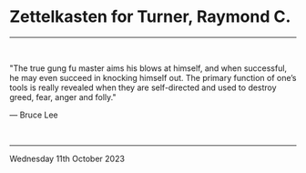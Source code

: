 # Zettelkasten for Turner, Raymond C.

---

</br>

"The true gung fu master aims his blows at himself, and when successful, he may even succeed in knocking himself out. The primary function of one’s tools is really revealed when they are self-directed and used to destroy greed, fear, anger and folly."

― Bruce Lee

</br>

---

Wednesday 11th October 2023
